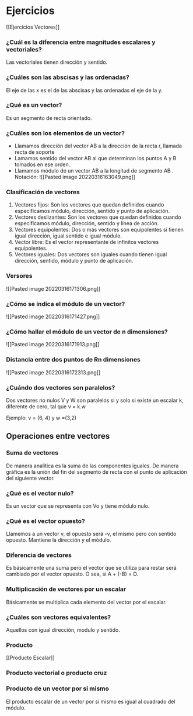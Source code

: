 # Ejercicios 
[[Ejercicios Vectores]]


### ¿Cuál es la diferencia entre magnitudes escalares y vectoriales?
Las vectoriales tienen dirección y sentido.


### ¿Cuáles son las abscisas y las ordenadas?
El eje de las x es el de las abscisas y las ordenadas el eje de la y.



### ¿Qué es un vector?
Es un segmento de recta orientado. 

### ¿Cuáles son los elementos de un vector?
+ Llamamos dirección del vector AB a la dirección de la recta r, llamada recta de soporte
+ Lamamos sentido del vector AB al que determinan los puntos A y B tomados en ese orden.
+ Llamamos módulo de un vector AB a la longitud de segmento AB . Notación:
![[Pasted image 20220316163049.png]]


### Clasificación de vectores 
1. Vectores fijos: Son los vectores que quedan definidos cuando especificamos módulo, dirección, sentido y punto de aplicación.
2. Vectores deslizantes: Son los vectores que quedan definidos cuando especificamos módulo, dirección, sentido y línea de acción.
3. Vectores equipolentes: Dos o más vectores son equipolentes si tienen igual dirección, igual sentido e igual módulo.
4. Vector libre: Es el vector representante de infinitos vectores equipolentes.
5. Vectores iguales: Dos vectores son iguales cuando tienen igual dirección, sentido, módulo y punto de aplicación.


### Versores 
![[Pasted image 20220316171306.png]]


### ¿Cómo se indica el módulo de un vector?
![[Pasted image 20220316171427.png]]

### ¿Cómo hallar el módulo de un vector de n dimensiones?
![[Pasted image 20220316171913.png]]




### Distancia entre dos puntos de Rn dimensiones

![[Pasted image 20220316172313.png]]



### ¿Cuándo dos vectores son paralelos?
Dos vectores no nulos V y W son paralelos si y solo si existe un escalar k, diferente de cero, tal que v = k.w

Ejemplo: v = (6, 4) y w =(3,2)


## Operaciones entre vectores
### Suma de vectores
De manera analítica es la suma de las componentes iguales. De manera gráfica es la unión del fin del segmento de recta con el punto de aplicación del siguiente  vector. 


### ¿Qué es el vector nulo?
Es un vector que se representa con Vo y tiene módulo nulo. 



### ¿Qué es el vector opuesto?
Llamemos a un vector v, el opuesto será -v, el mismo pero con sentido opuesto. Mantiene la dirección y el módulo.


### Diferencia de vectores 
Es básicamente una suma pero el vector que se utiliza para restar será cambiado por el vector opuesto. O sea, si A + (-B) = D.


### Multiplicación de vectores por un escalar
Básicamente se multiplica cada elemento del vector por el escalar. 


### ¿Cuáles son vectores equivalentes?
Aquellos con igual dirección, modulo y sentido.

### Producto 
[[Producto Escalar]]

### Producto vectorial o producto cruz 


### Producto de un vector por si mismo 
El producto escalar de un vector por sí mismo es igual al cuadrado del módulo. 


    